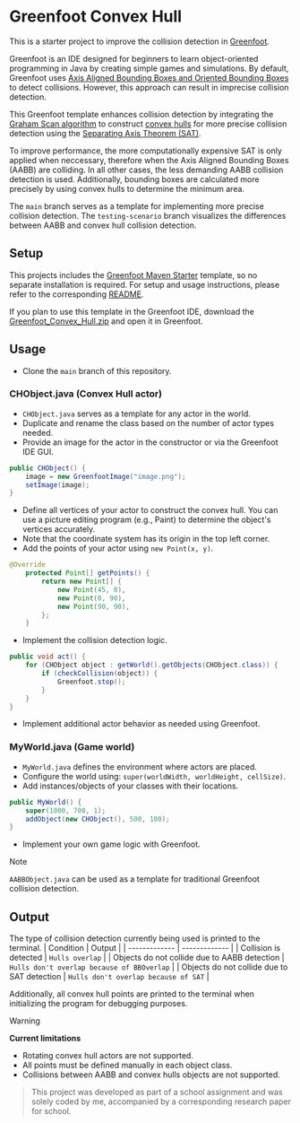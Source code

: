 # Greenfoot Convex Hull
This is a starter project to improve the collision detection in [Greenfoot](https://www.greenfoot.org/overview).

Greenfoot is an IDE designed for beginners to learn object-oriented programming in Java by creating simple games and simulations. By default, Greenfoot uses [Axis Aligned Bounding Boxes and Oriented Bounding Boxes](https://en.wikipedia.org/wiki/Minimum_bounding_box) to detect collisions. However, this approach can result in imprecise collision detection.

This Greenfoot template enhances collision detection by integrating the [Graham Scan algorithm](https://en.wikipedia.org/wiki/Graham_scan) to construct [convex hulls](https://en.wikipedia.org/wiki/Convex_hull) for more precise collision detection using the [Separating Axis Theorem (SAT)](https://programmerart.weebly.com/separating-axis-theorem.html).

To improve performance, the more computationally expensive SAT is only applied when neccessary, therefore when the Axis Aligned Bounding Boxes (AABB) are colliding. In all other cases, the less demanding AABB collision detection is used. Additionally, bounding boxes are calculated more precisely by using convex hulls to determine the minimum area.

The `main` branch serves as a template for implementing more precise collision detection. The  `testing-scenario` branch visualizes the differences between AABB and convex hull collision detection.

## Setup
This projects includes the [Greenfoot Maven Starter](https://github.com/LeoTuet/greenfoot-maven-starter) template, so no separate installation is required. For setup and usage instructions, please refer to the corresponding [README](https://github.com/LeoTuet/greenfoot-maven-starter?tab=readme-ov-file#greenfoot-maven-starter).

If you plan to use this template in the Greenfoot IDE, download the [Greenfoot_Convex_Hull.zip](https://github.com/user-attachments/files/18718142/Greenfoot_Convex_Hull.zip)
and open it in Greenfoot.

## Usage
- Clone the `main` branch of this repository.

### CHObject.java (Convex Hull actor)
- `CHObject.java` serves as a template for any actor in the world.
- Duplicate and rename the class based on the number of actor types needed.
- Provide an image for the actor in the constructor or via the Greenfoot IDE GUI.
```java
public CHObject() { 
	image = new GreenfootImage("image.png");
	setImage(image);
}
```
- Define all vertices of your actor to construct the convex hull. You can use a picture editing program (e.g., Paint) to determine the object's vertices accurately.
- Note that the coordinate system has its origin in the top left corner.
- Add the points of your actor using `new Point(x, y)`.
```java
@Override
    protected Point[] getPoints() {
        return new Point[] {
            new Point(45, 0),
            new Point(0, 90),
            new Point(90, 90),
        };
    }
```
- Implement the collision detection logic.
```java
public void act() {
	for (CHObject object : getWorld().getObjects(CHObject.class)) {
		if (checkCollision(object)) {
			Greenfoot.stop();
		}
	}
}
```
- Implement additional actor behavior as needed using Greenfoot.

### MyWorld.java (Game world)
- `MyWorld.java` defines the environment where actors are placed.
- Configure the world using: `super(worldWidth, worldHeight, cellSize)`.
- Add instances/objects of your classes with their locations.
```java
public MyWorld() {
	super(1000, 700, 1);
	addObject(new CHObject(), 500, 100);
}
```
- Implement your own game logic with Greenfoot.

> [!NOTE]
> `AABBObject.java` can be used as a template for traditional Greenfoot collision detection.

## Output
The type of collision detection currently being used is printed to the terminal.
| Condition  | Output |
| ------------- | ------------- |
| Collision is detected | `Hulls overlap`  |
| Objects do not collide due to AABB detection  | `Hulls don't overlap because of BBOverlap`  |
| Objects do not collide due to SAT detection  | `Hulls don't overlap because of SAT`  |

Additionally, all convex hull points are printed to the terminal when initializing the program for debugging purposes.

> [!WARNING]
> **Current limitations**
> - Rotating convex hull actors are not supported. 
> - All points must be defined manually in each object class.
> - Collisions between AABB and convex hulls objects are not supported.

> This project was developed as part of a school assignment and was solely coded by me, accompanied by a corresponding research paper for school.
